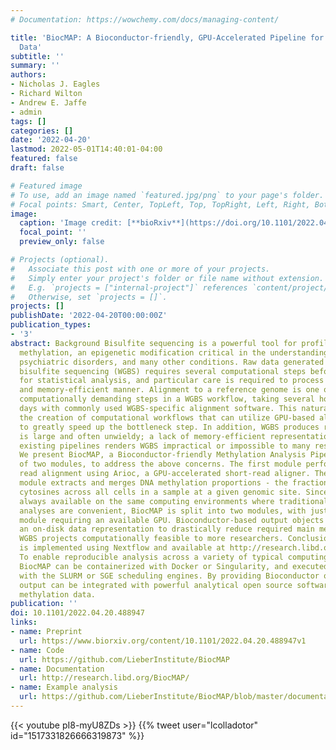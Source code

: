 ```yaml
---
# Documentation: https://wowchemy.com/docs/managing-content/

title: 'BiocMAP: A Bioconductor-friendly, GPU-Accelerated Pipeline for Bisulfite-Sequencing
  Data'
subtitle: ''
summary: ''
authors:
- Nicholas J. Eagles
- Richard Wilton
- Andrew E. Jaffe
- admin
tags: []
categories: []
date: '2022-04-20'
lastmod: 2022-05-01T14:40:01-04:00
featured: false
draft: false

# Featured image
# To use, add an image named `featured.jpg/png` to your page's folder.
# Focal points: Smart, Center, TopLeft, Top, TopRight, Left, Right, BottomLeft, Bottom, BottomRight.
image:
  caption: 'Image credit: [**bioRxiv**](https://doi.org/10.1101/2022.04.20.488947)'
  focal_point: ''
  preview_only: false

# Projects (optional).
#   Associate this post with one or more of your projects.
#   Simply enter your project's folder or file name without extension.
#   E.g. `projects = ["internal-project"]` references `content/project/deep-learning/index.md`.
#   Otherwise, set `projects = []`.
projects: []
publishDate: '2022-04-20T00:00:00Z'
publication_types:
- '3'
abstract: Background Bisulfite sequencing is a powerful tool for profiling genomic
  methylation, an epigenetic modification critical in the understanding of cancer,
  psychiatric disorders, and many other conditions. Raw data generated by whole genome
  bisulfite sequencing (WGBS) requires several computational steps before it is ready
  for statistical analysis, and particular care is required to process data in a timely
  and memory-efficient manner. Alignment to a reference genome is one of the most
  computationally demanding steps in a WGBS workflow, taking several hours or even
  days with commonly used WGBS-specific alignment software. This naturally motivates
  the creation of computational workflows that can utilize GPU-based alignment software
  to greatly speed up the bottleneck step. In addition, WGBS produces raw data that
  is large and often unwieldy; a lack of memory-efficient representation of data by
  existing pipelines renders WGBS impractical or impossible to many researchers. Results
  We present BiocMAP, a Bioconductor-friendly Methylation Analysis Pipeline consisting
  of two modules, to address the above concerns. The first module performs computationally-intensive
  read alignment using Arioc, a GPU-accelerated short-read aligner. The extraction
  module extracts and merges DNA methylation proportions - the fractions of methylated
  cytosines across all cells in a sample at a given genomic site. Since GPUs are not
  always available on the same computing environments where traditional CPU-based
  analyses are convenient, BiocMAP is split into two modules, with just the alignment
  module requiring an available GPU. Bioconductor-based output objects in R utilize
  an on-disk data representation to drastically reduce required main memory and make
  WGBS projects computationally feasible to more researchers. Conclusions BiocMAP
  is implemented using Nextflow and available at http://research.libd.org/BiocMAP/.
  To enable reproducible analysis across a variety of typical computing environments,
  BiocMAP can be containerized with Docker or Singularity, and executed locally or
  with the SLURM or SGE scheduling engines. By providing Bioconductor objects, BiocMAP’s
  output can be integrated with powerful analytical open source software for analyzing
  methylation data.
publication: ''
doi: 10.1101/2022.04.20.488947
links:
- name: Preprint
  url: https://www.biorxiv.org/content/10.1101/2022.04.20.488947v1
- name: Code
  url: https://github.com/LieberInstitute/BiocMAP
- name: Documentation
  url: http://research.libd.org/BiocMAP/
- name: Example analysis
  url: https://github.com/LieberInstitute/BiocMAP/blob/master/documentation/example_analysis/age_neun_analysis.pdf
---
```


{{< youtube pI8-myU8ZDs >}}
{{% tweet user="lcolladotor" id="1517331826666319873" %}}

